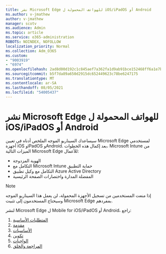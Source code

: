 ```yaml
---
title: نشر Microsoft Edge للهواتف المحمولة ل iOS/iPadOS أو Android
ms.author: v-jmathew
author: v-jmathew
manager: scotv
ms.audience: Admin
ms.topic: article
ms.service: o365-administration
ROBOTS: NOINDEX, NOFOLLOW
localization_priority: Normal
ms.collection: Adm_O365
ms.custom:
- "9003919"
- "6974"
ms.openlocfilehash: 2ad8d00d192c1c845aef7a362fa1d9ab91bce152468ff6a1e7bf6ad9250eb5c1
ms.sourcegitcommit: b5f7da89a650d2915dc652449623c78be6247175
ms.translationtype: MT
ms.contentlocale: ar-SA
ms.lasthandoff: 08/05/2021
ms.locfileid: "54005437"
---
```

# <a name="deploy-microsoft-edge-for-mobile-for-iosipados-or-android"></a>نشر Microsoft Edge للهواتف المحمولة ل iOS/iPadOS أو Android

سيساعدك السيناريو الموجه الملخص أدناه في تعيين Microsoft Edge لمستخدمي أجهزة iOS وiPadOS وAndroid. بعد إكمال هذه الخطوات، Microsoft Intune من الميزات التالية Microsoft Edge للأعمال:

- الهوية المزدوجة
- التكامل مع Microsoft Intune حماية التطبيق
- التكامل مع وكيل تطبيق Azure Active Directory
- المفضلة المدارة واختصارات الصفحة الرئيسية

> [!NOTE]
> إذا منعت المستخدمين من تسجيل الأجهزة المحمولة، لن يعمل هذا السيناريو الموجه وسيحتاج المستخدمون إلى تثبيت Microsoft Edge بمفردهم.

لنشر Microsoft Edge ل Mobile for iOS/iPadOS أو Android، راجع:

1. [المتطلبات الأساسية](https://go.microsoft.com/fwlink/?linkid=2133027)
2. [مقدمة](https://go.microsoft.com/fwlink/?linkid=2133520)
3. [الأساسيات](https://go.microsoft.com/fwlink/?linkid=2133421)
4. [تكوين](https://go.microsoft.com/fwlink/?linkid=2133521)
5. [الواجبات](https://go.microsoft.com/fwlink/?linkid=2132869)
6. [المراجعة والخلق](https://go.microsoft.com/fwlink/?linkid=2133522)

